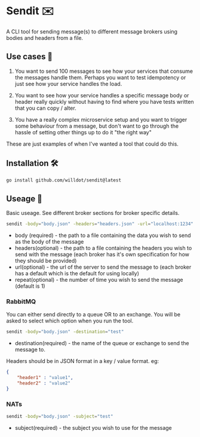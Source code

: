 # Sendit ✉️
A CLI tool for sending message(s) to different message brokers using bodies and headers from a file. 

## Use cases 🤔

1. You want to send 100 messages to see how your services that consume the messages handle them. Perhaps you want to test idempotency or just see how your service handles the load.

1. You want to see how your service handles a specific message body or header really quickly without having to find where you have tests written that you can copy / alter.

1. You have a really complex microservice setup and you want to trigger some behaviour from a message, but don't want to go through the hassle of setting other things up to do it "the right way"

These are just examples of when I've wanted a tool that could do this.

## Installation 🛠️

``` sh
go install github.com/willdot/sendit@latest
```

## Useage 🧭
Basic useage. See different broker sections for broker specific details.

``` sh
sendit -body="body.json" -headers="headers.json" -url="localhost:1234" -repeat=3
```
* body (required) - the path to a file containing the data you wish to send as the body of the message
* headers(optional) - the path to a file containing the headers you wish to send with the message (each broker has it's own specification for how they should be provided)
* url(optional) - the url of the server to send the message to (each broker has a default which is the default for using locally)
* repeat(optional) - the number of time you wish to send the message (default is 1)

### RabbitMQ
You can either send directly to a queue OR to an exchange. You will be asked to select which option when you run the tool.

``` sh
sendit -body="body.json" -destination="test"
```
* destination(required) - the name of the queue or exchange to send the message to.

Headers should be in JSON format in a key / value format. eg:
``` json
{
    "header1" : "value1",
    "header2" : "value2"
}
```

### NATs
``` sh
sendit -body="body.json" -subject="test"
```
* subject(required) - the subject you wish to use for the message